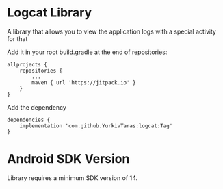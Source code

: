 # Logcat Library
A library that allows you to view the application logs with a special activity for that

Add it in your root build.gradle at the end of repositories:

```
allprojects {
	repositories {
		...
		maven { url 'https://jitpack.io' }
	}
}
```

Add the dependency

```
dependencies {
	implementation 'com.github.YurkivTaras:logcat:Tag'
}
```
Android SDK Version
===================

Library requires a minimum SDK version of 14. 

